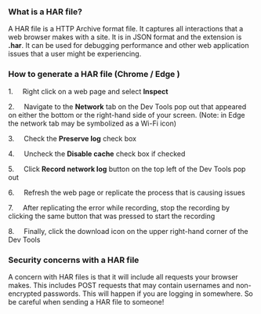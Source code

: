 ### What is a HAR file?

A HAR file is a HTTP Archive format file. It captures all interactions that a web browser makes with a site. It is in JSON format and the extension is **.har**. It can be used for debugging performance and other web application issues that a user might be experiencing.


### How to generate a HAR file (Chrome / Edge )

1.     Right click on a web page and select **Inspect**

2.     Navigate to the **Network** tab on the Dev Tools pop out that appeared on either the bottom or the right-hand side of your screen. (Note: in Edge the network tab may be symbolized as a Wi-Fi icon)

3.     Check the **Preserve log** check box

4.     Uncheck the **Disable cache** check box if checked

5.     Click **Record network log** button on the top left of the Dev Tools pop out

6.     Refresh the web page or replicate the process that is causing issues

7.     After replicating the error while recording, stop the recording by clicking the same button that was pressed to start the recording

8.     Finally, click the download icon on the upper right-hand corner of the Dev Tools

### Security concerns with a HAR file

A concern with HAR files is that it will include all requests your browser makes. This includes POST requests that may contain usernames and non-encrypted passwords. This will happen if you are logging in somewhere. So be careful when sending a HAR file to someone!